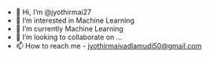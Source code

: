 - 👋 Hi, I’m @jyothirmai27
- 👀 I’m interested in Machine Learning
- 🌱 I’m currently Machine Learning
- 💞️ I’m looking to collaborate on ...
- 📫 How to reach me - jyothirmaivadlamudi50@gmail.com


<!---
jyothirmai27/jyothirmai27 is a ✨ special ✨ repository because its `README.md` (this file) appears on your GitHub profile.
You can click the Preview link to take a look at your changes.
--->
